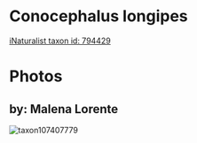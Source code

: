 
Conocephalus longipes
=====================
  
[iNaturalist taxon id: 794429](https://www.inaturalist.org/taxa/794429)
# Photos

## by: Malena Lorente
  
![taxon107407779](https://inaturalist-open-data.s3.amazonaws.com/photos/115118417/medium.jpeg)